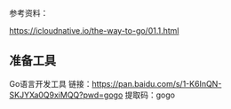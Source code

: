 <!--
 * @Author: JavaPub
 * @Date: 2023-07-19 22:19:46
 * @LastEditors: your name
 * @LastEditTime: 2023-07-22 22:35:27
 * @Description: Here is the JavaPub code base. Search JavaPub on the whole web.
 * @FilePath: \code-route\docs\go.md
-->




参考资料：

https://icloudnative.io/the-way-to-go/01.1.html


## 准备工具


Go语言开发工具
链接：https://pan.baidu.com/s/1-K6InQN-SKJYXa0Q9xiMQQ?pwd=gogo 
提取码：gogo 
